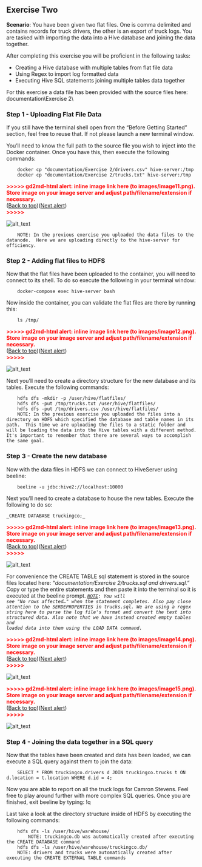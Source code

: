 ## Exercise Two

**Scenario**: You have been given two flat files.  One is comma delimited and contains records for truck drivers, the other is an export of truck logs.  You are tasked with importing the data into a Hive database and joining the data together.

After completing this exercise you will be proficient in the following tasks:



*   Creating a Hive database with multiple tables from flat file data
*   Using Regex to import log formatted data
*   Executing Hive SQL statements joining multiple tables data together

For this exercise a data file has been provided with the source files here: documentation\Exercise 2\


### Step 1 - Uploading Flat File Data

If you still have the terminal shell open from the “Before Getting Started” section, feel free to reuse that.  If not please launch a new terminal window.

You’ll need to know the full path to the source file you wish to inject into the Docker container.  Once you have this, then execute the following commands:


```
    docker cp "documentation/Exercise 2/drivers.csv" hive-server:/tmp
    docker cp "documentation/Exercise 2/trucks.txt" hive-server:/tmp
```




<p id="gdcalert11" ><span style="color: red; font-weight: bold">>>>>>  gd2md-html alert: inline image link here (to images/image11.png). Store image on your image server and adjust path/filename/extension if necessary. </span><br>(<a href="#">Back to top</a>)(<a href="#gdcalert12">Next alert</a>)<br><span style="color: red; font-weight: bold">>>>>> </span></p>


![alt_text](images/image11.png "image_tooltip")



```
    NOTE: In the previous exercise you uploaded the data files to the datanode.  Here we are uploading directly to the hive-server for efficiency.
```



### Step 2 - Adding flat files to HDFS

Now that the flat files have been uploaded to the container, you will need to connect to its shell.  To do so execute the following in your terminal window:


```
    docker-compose exec hive-server bash
```


Now inside the container, you can validate the flat files are there by running this:


```
    ls /tmp/
```




<p id="gdcalert12" ><span style="color: red; font-weight: bold">>>>>>  gd2md-html alert: inline image link here (to images/image12.png). Store image on your image server and adjust path/filename/extension if necessary. </span><br>(<a href="#">Back to top</a>)(<a href="#gdcalert13">Next alert</a>)<br><span style="color: red; font-weight: bold">>>>>> </span></p>


![alt_text](images/image12.png "image_tooltip")


Next you’ll need to create a directory structure for the new database and its tables.  Execute the following commands:


```
    hdfs dfs -mkdir -p /user/hive/flatfiles/
    hdfs dfs -put /tmp/trucks.txt /user/hive/flatfiles/
    hdfs dfs -put /tmp/drivers.csv /user/hive/flatfiles/
    NOTE: In the previous exercise you uploaded the files into a directory on HDFS which specified the database and table names in its path.  This time we are uploading the files to a static folder and will be loading the data into the Hive tables with a different method.  It's important to remember that there are several ways to accomplish the same goal.
```



### Step 3 - Create the new database

Now with the data files in HDFS we can connect to HiveServer using beeline:


```
    beeline -u jdbc:hive2://localhost:10000
```


Next you’ll need to create a database to house the new tables.  Execute the following to do so:


    _CREATE DATABASE truckingco;_


    

<p id="gdcalert13" ><span style="color: red; font-weight: bold">>>>>>  gd2md-html alert: inline image link here (to images/image13.png). Store image on your image server and adjust path/filename/extension if necessary. </span><br>(<a href="#">Back to top</a>)(<a href="#gdcalert14">Next alert</a>)<br><span style="color: red; font-weight: bold">>>>>> </span></p>


![alt_text](images/image13.png "image_tooltip")


For convenience the CREATE TABLE sql statement is stored in the source files located here: “_documentation/Exercise 2/trucks.sql  and drivers.sql.”_  Copy or type the entire statements and then paste it into the terminal so it is executed at the beeline prompt. <code><em><span style="text-decoration:underline;">NOTE</span>: You will see "No rows affected…" when the statement completes.  Also pay close attention to the SERDEPROPERTIES in trucks.sql.  We are using a regex string here to parse the log file's format and convert the text into structured data. Also note that we have instead created empty tables and loaded data into them using the LOAD DATA command. </em></code>


    

<p id="gdcalert14" ><span style="color: red; font-weight: bold">>>>>>  gd2md-html alert: inline image link here (to images/image14.png). Store image on your image server and adjust path/filename/extension if necessary. </span><br>(<a href="#">Back to top</a>)(<a href="#gdcalert15">Next alert</a>)<br><span style="color: red; font-weight: bold">>>>>> </span></p>


![alt_text](images/image14.png "image_tooltip")



    

<p id="gdcalert15" ><span style="color: red; font-weight: bold">>>>>>  gd2md-html alert: inline image link here (to images/image15.png). Store image on your image server and adjust path/filename/extension if necessary. </span><br>(<a href="#">Back to top</a>)(<a href="#gdcalert16">Next alert</a>)<br><span style="color: red; font-weight: bold">>>>>> </span></p>


![alt_text](images/image15.png "image_tooltip")



### Step 4 - Joining the data together in a SQL query

Now that the tables have been created and data has been loaded, we can execute a SQL query against them to join the data:


```
    SELECT * FROM truckingco.drivers d JOIN truckingco.trucks t ON d.location = t.location WHERE d.id = 4;
```


Now you are able to report on all the truck logs for Camron Stevens.  Feel free to play around further with more complex SQL queries.  Once you are finished, exit beeline by typing: !q

Last take a look at the directory structure inside of HDFS by executing the following commands:


```
    hdfs dfs -ls /user/hive/warehouse/
        NOTE: truckingco.db was automatically created after executing the CREATE DATABASE command
    hdfs dfs -ls /user/hive/warehouse/truckingco.db/
    NOTE: drivers and trucks were automatically created after executing the CREATE EXTERNAL TABLE commands
```
